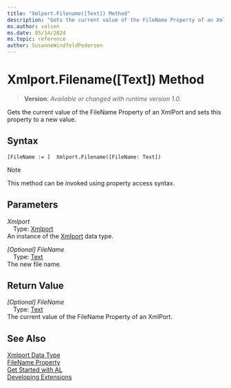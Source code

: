 ```yaml
---
title: "Xmlport.Filename([Text]) Method"
description: "Gets the current value of the FileName Property of an XmlPort and sets this property to a new value."
ms.author: solsen
ms.date: 05/14/2024
ms.topic: reference
author: SusanneWindfeldPedersen
---
```

[//]: # (START>DO_NOT_EDIT)
[//]: # (IMPORTANT:Do not edit any of the content between here and the END>DO_NOT_EDIT.)
[//]: # (Any modifications should be made in the .xml files in the ModernDev repo.)
# Xmlport.Filename([Text]) Method
> **Version**: _Available or changed with runtime version 1.0._

Gets the current value of the FileName Property of an XmlPort and sets this property to a new value.


## Syntax
```AL
[FileName := ]  Xmlport.Filename([FileName: Text])
```
> [!NOTE]
> This method can be invoked using property access syntax.
## Parameters
*Xmlport*  
&emsp;Type: [Xmlport](xmlport-data-type.md)  
An instance of the [Xmlport](xmlport-data-type.md) data type.  

*[Optional] FileName*  
&emsp;Type: [Text](../text/text-data-type.md)  
The new file name.  


## Return Value
*[Optional] FileName*  
&emsp;Type: [Text](../text/text-data-type.md)  
The current value of the FileName Property of an XmlPort.


[//]: # (IMPORTANT: END>DO_NOT_EDIT)
## See Also
[Xmlport Data Type](xmlport-data-type.md)  
[FileName Property](../../properties/devenv-filename-property.md)   
[Get Started with AL](../../devenv-get-started.md)  
[Developing Extensions](../../devenv-dev-overview.md)